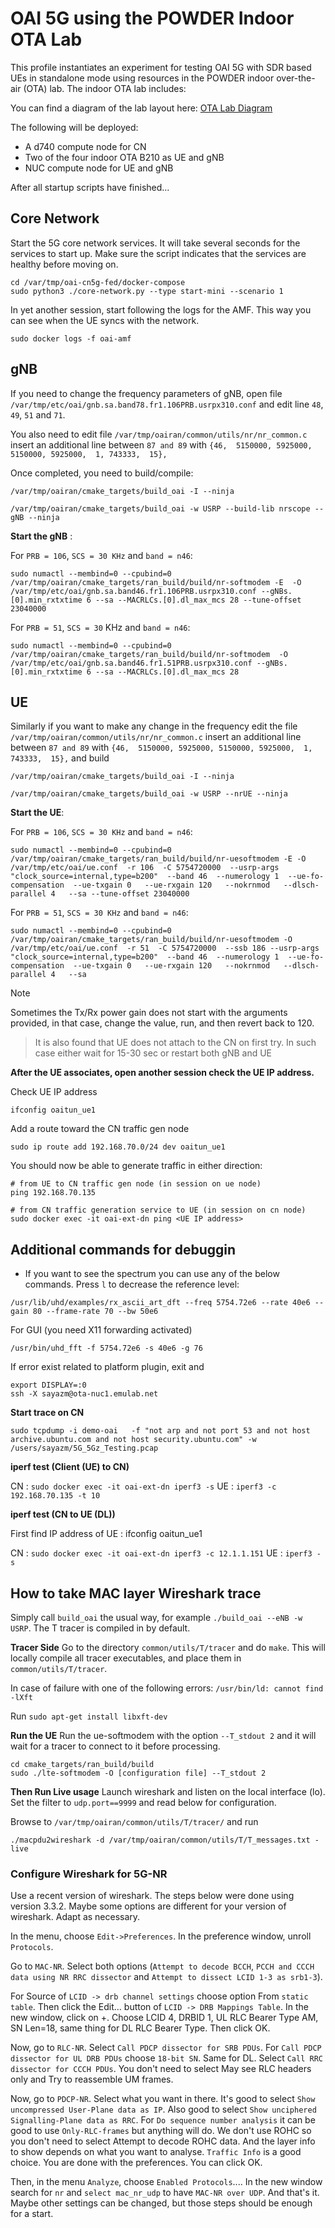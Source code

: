 # OAI 5G using the POWDER Indoor OTA Lab 

This profile instantiates an experiment for testing OAI 5G with SDR based UEs in
standalone mode using resources in the POWDER indoor over-the-air (OTA) lab.
The indoor OTA lab includes:

You can find a diagram of the lab layout here: [OTA Lab
Diagram](https://gitlab.flux.utah.edu/powderrenewpublic/powder-deployment/-/raw/master/diagrams/ota-lab.png)

The following will be deployed:

- A d740 compute node for CN
- Two of the four indoor OTA B210 as UE and gNB
- NUC compute node for UE and gNB

After all startup scripts have finished...

## Core Network ##

Start the 5G core network services. It will take several seconds for the services to start up. Make sure the script indicates that the services are healthy before moving on.

```
cd /var/tmp/oai-cn5g-fed/docker-compose
sudo python3 ./core-network.py --type start-mini --scenario 1
```

In yet another session, start following the logs for the AMF. This way you can see when the UE syncs with the network.

```
sudo docker logs -f oai-amf
```

## gNB ##

If you need to change the frequency parameters of gNB, open file `/var/tmp/etc/oai/gnb.sa.band78.fr1.106PRB.usrpx310.conf` and edit line `48`, `49`, `51` and `71`.

You also need to edit file `/var/tmp/oairan/common/utils/nr/nr_common.c` insert an additional line between `87 and 89` with `{46,  5150000, 5925000, 5150000, 5925000,  1, 743333,  15},`

Once completed, you need to build/compile:

```
/var/tmp/oairan/cmake_targets/build_oai -I --ninja

/var/tmp/oairan/cmake_targets/build_oai -w USRP --build-lib nrscope --gNB --ninja
```

**Start the gNB** :

For ```PRB = 106```, ```SCS = 30 KHz``` and ```band = n46```:
```
sudo numactl --membind=0 --cpubind=0 /var/tmp/oairan/cmake_targets/ran_build/build/nr-softmodem -E  -O /var/tmp/etc/oai/gnb.sa.band46.fr1.106PRB.usrpx310.conf --gNBs.[0].min_rxtxtime 6 --sa --MACRLCs.[0].dl_max_mcs 28 --tune-offset 23040000
```

For ```PRB = 51```, ```SCS = 30``` KHz and ```band = n46```:
```
sudo numactl --membind=0 --cpubind=0 /var/tmp/oairan/cmake_targets/ran_build/build/nr-softmodem  -O /var/tmp/etc/oai/gnb.sa.band46.fr1.51PRB.usrpx310.conf --gNBs.[0].min_rxtxtime 6 --sa --MACRLCs.[0].dl_max_mcs 28
```

## UE ##

Similarly if you want to make any change in the frequency edit the file `/var/tmp/oairan/common/utils/nr/nr_common.c` insert an additional line between `87 and 89` with `{46,  5150000, 5925000, 5150000, 5925000,  1, 743333,  15},` and build

```
/var/tmp/oairan/cmake_targets/build_oai -I --ninja

/var/tmp/oairan/cmake_targets/build_oai -w USRP --nrUE --ninja 
```

**Start the UE**:

For ```PRB = 106```, ```SCS = 30 KHz``` and ```band = n46```:
```
sudo numactl --membind=0 --cpubind=0   /var/tmp/oairan/cmake_targets/ran_build/build/nr-uesoftmodem -E -O /var/tmp/etc/oai/ue.conf  -r 106  -C 5754720000  --usrp-args "clock_source=internal,type=b200"  --band 46  --numerology 1  --ue-fo-compensation  --ue-txgain 0   --ue-rxgain 120   --nokrnmod   --dlsch-parallel 4   --sa --tune-offset 23040000
```
For ```PRB = 51```, ```SCS = 30 KHz``` and ```band = n46```:
```
sudo numactl --membind=0 --cpubind=0   /var/tmp/oairan/cmake_targets/ran_build/build/nr-uesoftmodem -O /var/tmp/etc/oai/ue.conf  -r 51  -C 5754720000  --ssb 186 --usrp-args "clock_source=internal,type=b200"  --band 46  --numerology 1  --ue-fo-compensation  --ue-txgain 0   --ue-rxgain 120   --nokrnmod   --dlsch-parallel 4   --sa
```
> [!NOTE]
> Sometimes the Tx/Rx power gain does not start with the arguments provided, in that case, change the value, run, and then revert back to 120.

> It is also found that UE does not attach to the CN on first try. In such case either wait for 15-30 sec or restart both gNB and UE

**After the UE associates, open another session check the UE IP address.**

Check UE IP address
```
ifconfig oaitun_ue1
```
Add a route toward the CN traffic gen node
```
sudo ip route add 192.168.70.0/24 dev oaitun_ue1
```

You should now be able to generate traffic in either direction:

```
# from UE to CN traffic gen node (in session on ue node)
ping 192.168.70.135

# from CN traffic generation service to UE (in session on cn node)
sudo docker exec -it oai-ext-dn ping <UE IP address>
```

## Additional commands for debuggin ##
- If you want to see the spectrum you can use any of the below commands. Press `l` to decrease the reference level:
```
/usr/lib/uhd/examples/rx_ascii_art_dft --freq 5754.72e6 --rate 40e6 --gain 80 --frame-rate 70 --bw 50e6
```

For GUI (you need X11 forwarding activated)
```
/usr/bin/uhd_fft -f 5754.72e6 -s 40e6 -g 76
```
If error exist related to platform plugin, exit and
```
export DISPLAY=:0
ssh -X sayazm@ota-nuc1.emulab.net
```


**Start trace on CN**

```sudo tcpdump -i demo-oai   -f "not arp and not port 53 and not host archive.ubuntu.com and not host security.ubuntu.com" -w /users/sayazm/5G_5Gz_Testing.pcap```


**iperf test (Client (UE) to CN)**

CN : `sudo docker exec -it oai-ext-dn iperf3 -s`
UE : `iperf3 -c 192.168.70.135 -t 10`


**iperf test (CN to UE (DL))**

First find IP address of UE : ifconfig oaitun_ue1

CN : `sudo docker exec -it oai-ext-dn iperf3 -c 12.1.1.151`
UE : `iperf3 -s`


## How to take MAC layer Wireshark trace ##

Simply call ```build_oai``` the usual way, for example ```./build_oai --eNB -w USRP```. The T tracer is compiled in by default.

**Tracer Side**
Go to the directory ```common/utils/T/tracer``` and do ```make```. This will locally compile all tracer executables, and place them in ```common/utils/T/tracer```. 

In case of failure with one of the following errors:
```/usr/bin/ld: cannot find -lXft```

Run
```sudo apt-get install libxft-dev```

**Run the UE**
Run the ue-softmodem with the option ```--T_stdout 2``` and it will wait for a tracer to connect to it before processing.
```
cd cmake_targets/ran_build/build
sudo ./lte-softmodem -O [configuration file] --T_stdout 2
```

**Then Run Live usage**
Launch wireshark and listen on the local interface (lo). Set the filter to ```udp.port==9999``` and read below for configuration.

Browse to ```/var/tmp/oairan/common/utils/T/tracer/``` and run
```
./macpdu2wireshark -d /var/tmp/oairan/common/utils/T/T_messages.txt -live
```


### Configure Wireshark for 5G-NR ###
Use a recent version of wireshark. The steps below were done using version 3.3.2. Maybe some options are different for your version of wireshark. Adapt as necessary.

In the menu, choose ```Edit->Preferences```. In the preference window, unroll ```Protocols```.

Go to ```MAC-NR```. Select both options (```Attempt to decode BCCH```, ```PCCH and CCCH data using NR RRC dissector``` and ```Attempt to dissect LCID 1-3 as srb1-3```).

For Source of ```LCID -> drb channel settings``` choose option From ```static table```. Then click the Edit... button of ```LCID -> DRB Mappings Table```. In the new window, click on +. Choose LCID 4, DRBID 1, UL RLC Bearer Type AM, SN Len=18, same thing for DL RLC Bearer Type. Then click OK.

Now, go to ```RLC-NR```. Select ```Call PDCP dissector for SRB PDUs```. For ```Call PDCP dissector for UL DRB PDUs``` choose ```18-bit SN```. Same for DL. Select ```Call RRC dissector for CCCH PDUs```. You don't need to select May see RLC headers only and Try to reassemble UM frames.

Now, go to ```PDCP-NR```. Select what you want in there. It's good to select ```Show uncompressed User-Plane data as IP```. Also good to select ```Show unciphered Signalling-Plane data as RRC```. For ```Do sequence number analysis``` it can be good to use ```Only-RLC-frames``` but anything will do. We don't use ROHC so you don't need to select Attempt to decode ROHC data. And the layer info to show depends on what you want to analyse. ```Traffic Info``` is a good choice. You are done with the preferences. You can click OK.

Then, in the menu ```Analyze```, choose ```Enabled Protocols```.... In the new window search for ```nr``` and ```select mac_nr_udp``` to have ```MAC-NR over UDP```. And that's it. Maybe other settings can be changed, but those steps should be
enough for a start.

